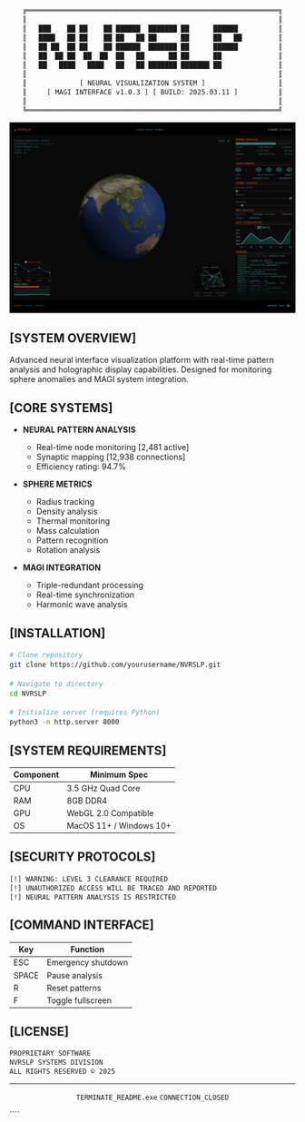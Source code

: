 <div align="center">

```
╔══════════════════════════════════════════════════════════════╗
║                                                              ║
║   ███    ██ ██    ██ ██████  ███████ ██      ██████          ║
║   ████   ██ ██    ██ ██   ██ ██      ██      ██   ██         ║
║   ██ ██  ██ ██    ██ ██████  ███████ ██      ██████          ║
║   ██  ██ ██  ██  ██  ██   ██      ██ ██      ██              ║
║   ██   ████   ████   ██   ██ ███████ ███████ ██              ║
║                                                              ║
║             [ NEURAL VISUALIZATION SYSTEM ]                  ║
║     [ MAGI INTERFACE v1.0.3 ] [ BUILD: 2025.03.11 ]          ║
║                                                              ║
╚══════════════════════════════════════════════════════════════╝
```
<img src="images/NVRSLP-preview.png" alt="NVRSLP Interface" width="800px"/>

</div>

## [SYSTEM OVERVIEW]

Advanced neural interface visualization platform with real-time pattern analysis and holographic display capabilities. Designed for monitoring sphere anomalies and MAGI system integration.

## [CORE SYSTEMS]

- **NEURAL PATTERN ANALYSIS**
  - Real-time node monitoring [2,481 active]
  - Synaptic mapping [12,938 connections]
  - Efficiency rating: 94.7%

- **SPHERE METRICS**
  - Radius tracking
  - Density analysis
  - Thermal monitoring
  - Mass calculation
  - Pattern recognition
  - Rotation analysis

- **MAGI INTEGRATION**
  - Triple-redundant processing
  - Real-time synchronization
  - Harmonic wave analysis

## [INSTALLATION]

```bash
# Clone repository
git clone https://github.com/yourusername/NVRSLP.git

# Navigate to directory
cd NVRSLP

# Initialize server (requires Python)
python3 -m http.server 8000
```

## [SYSTEM REQUIREMENTS]

| Component | Minimum Spec |
|-----------|-------------|
| CPU | 3.5 GHz Quad Core |
| RAM | 8GB DDR4 |
| GPU | WebGL 2.0 Compatible |
| OS | MacOS 11+ / Windows 10+ |

## [SECURITY PROTOCOLS]

```
[!] WARNING: LEVEL 3 CLEARANCE REQUIRED
[!] UNAUTHORIZED ACCESS WILL BE TRACED AND REPORTED
[!] NEURAL PATTERN ANALYSIS IS RESTRICTED
```

## [COMMAND INTERFACE]

| Key | Function |
|-----|----------|
| ESC | Emergency shutdown |
| SPACE | Pause analysis |
| R | Reset patterns |
| F | Toggle fullscreen |

## [LICENSE]

```
PROPRIETARY SOFTWARE
NVRSLP SYSTEMS DIVISION
ALL RIGHTS RESERVED © 2025
```

<div align="center">

---
`TERMINATE_README.exe`
`CONNECTION_CLOSED`

</div>
````
